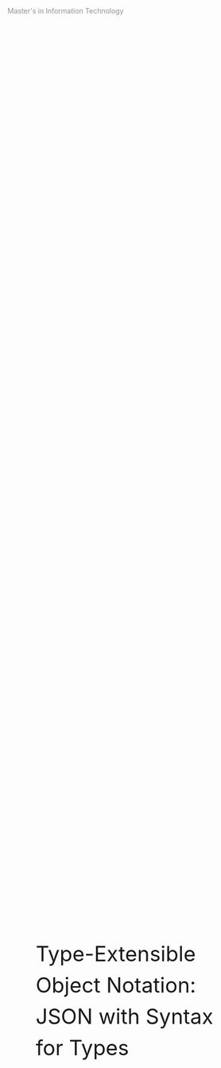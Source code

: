 <div style="page-break-after: always">
</div>

<!--Title------------------------------>

<div style="
    display: flex;
    flex-direction: column;
    justify-content: space-between;
    width: 100%;
    height: 100vh;
">
    <div style="
        display: flex;
        justify-content: space-between;
    ">
        <div style="color: rgb(145, 145, 145)">
            Master's in Information Technology
        </div>
        <div class="name"></div>
    </div>
    <div style="
        display: flex;
        justify-content: space-between;
        align-items: center;
        padding: 1.5cm;
    ">
        <div style="
            font-size: 3em;
            line-height: 1.5em;
        ">
            Type-Extensible Object Notation:
            <br>
            JSON with Syntax for Types
        </div>
    </div>
    <div style="
        display: flex;
        justify-content: space-between;
    ">
        <i style="color: rgb(195, 195, 195)">
            https://github.com/thorlindberg/thesis
        </i>
        <div class="date"></div>
    </div>
</div>

<div style="page-break-after: always">
</div>

<!--Test-Driven Development--------->

<div style="
    display: flex;
    flex-direction: column;
    justify-content: space-between;
    width: 100%;
    height: 100vh;
">
    <div style="
        display: flex;
        justify-content: space-between;
    ">
        <div style="color: rgb(145, 145, 145)">
            Test-Driven Development
        </div>
        <div class="name"></div>
    </div>
    <div style="
        display: flex;
        justify-content: space-between;
        align-items: center;
        padding: 1.5cm;
    ">
        <div style="width: 47.5%">
            <div style="font-size: 2em">
                Test-Driven Development
            </div>
            <br><br>
            Testing has implications not only for the approach to implementation, but also the structure of the code itself and the overall practices surrounding projects. As each feature needs to be developed on a foundation of demonstrable necessity, the process must be divided into small enough steps for testing to be possible. The testing of a smaller component in a large codebase is referred to as <code>unit tests</code>, as each component becomes a testable <code>unit</code>.
            <br><br>
            <ul>
                <li>
                    Execution time should be short, resulting in fast testing.
                </li>
                <li>
                    Tests should be executed in isolation from each other, resulting in unordered tests.
                </li>
                <li>
                    Use production data when applicable, and ensure data is readable and understandable.
                </li>
                <li>
                    Each test should represent a component of a larger overall goal with the project.
                </li>
            </ul>
        </div>
        <div style="width: 47.5%">
            <img src="
                http://www.plantuml.com/plantuml/svg/ZOzFIyH03CNl-HJv02xUPLdM_oT1zBXu29tG3fqcPP8gY-ntTrgAKgoBSvlaz_BUsvjJzg5B0DP6wIbJXoaA-x5drEoD0cpDZubtK6dNgx3uNQHw13y1oxkXgdtCEaYurQGPFPDOkLJ0QVyjc_arpKSJdQVj2KwmlPmTuNMCXviSwyOtEppWTGX8w6oERx3yucOYNWP1RtWQMe5-JMRkYLf6AcNT4sFLaDHSbbTuUA2OYcwTMBUXcgAicCtpdmRt4aQBPpAxmC3ldBJlM1pDjRU_qowApWVEsFspuJdrckCoSgNYKGOkGM3F4eOkVG40
            ">
        </div>
    </div>
    <div style="
        display: flex;
        justify-content: space-between;
    ">
        <i style="color: rgb(195, 195, 195)">
            Test cycle: Guernsey, M. (2013). Test-driven Database Development: Unlocking Agility. Addison-Wesley.
        </i>
        <div class="date"></div>
    </div>
</div>

<div style="page-break-after: always">
</div>

<div style="
    display: flex;
    flex-direction: column;
    justify-content: space-between;
    width: 100%;
    height: 100vh;
">
    <div style="
        display: flex;
        justify-content: space-between;
    ">
        <div style="color: rgb(145, 145, 145)">
            Test-Driven Development
        </div>
        <div class="name"></div>
    </div>
    <div style="
        display: flex;
        justify-content: space-between;
        align-items: center;
        padding: 1.5cm;
    ">
        <div style="width: 47.5%">
            <div style="font-size: 2em">
                Unit and Acceptance Testing
            </div>
            <br><br>
            Phasellus aliquet convallis arcu in aliquam. Pellentesque lectus orci, vulputate a blandit eget, pretium vel lectus. Aenean ultricies augue at elit rhoncus, quis hendrerit erat egestas. Sed sit amet efficitur sem. Pellentesque euismod, odio eu imperdiet facilisis, mi tortor mattis arcu, a tincidunt sem mauris id est. Maecenas sollicitudin eros ut bibendum sagittis. Suspendisse mattis, risus et luctus lacinia, nisl neque dictum nibh, non hendrerit orci libero non nibh. Vestibulum ante ipsum primis in faucibus orci luctus et ultrices posuere cubilia curae; Sed volutpat, ex a sodales semper, turpis mauris accumsan erat, quis malesuada tellus mi non augue.
            <br><br>
            In ultrices dictum dui, quis lacinia mauris hendrerit ac. Donec malesuada viverra elementum. Cras erat turpis, euismod eu tempus vel, cursus non neque. Sed semper tellus bibendum mi consectetur aliquet. Suspendisse interdum auctor turpis sed ultrices. Vestibulum sollicitudin nisi at tellus dictum auctor vel sit amet tellus.
        </div>
        <div style="width: 47.5%">
<pre><code>{
    "valid": "true | false",
    "feedback": "string",
    "json": {
        "init": {},
        "data": {}
    }
}</code></pre>
            <img src="
                http://www.plantuml.com/plantuml/svg/RO_HIiOm38NlynIbtlxWfI13XWe-HrpIhLfJIJD5TEzkw-Psiq8BFTyvwMbV3DLUIXQ0hjXNuZjejyU8e-AR-mPNrpqEhq-QPw67dB8wKvJoZifYVrmoyMOzitzEqNYdKnodLBVjYVFKLGWqtD3kMM0z5-YkjwQmJl0Vc2BvM-TDPtO_Bc0gx2yh3CpqN6StNaoZZF-aVRIgHmqV9LfJbikX4HesxNWVUXPguLy0
            ">
        </div>
    </div>
    <div style="
        display: flex;
        justify-content: space-between;
    ">
        <i style="color: rgb(195, 195, 195)">
        </i>
        <div class="date"></div>
    </div>
</div>

<div style="page-break-after: always">
</div>

<div style="
    display: flex;
    flex-direction: column;
    justify-content: space-between;
    width: 100%;
    height: 100vh;
">
    <div style="
        display: flex;
        justify-content: space-between;
    ">
        <div style="color: rgb(145, 145, 145)">
            Test-Driven Development
        </div>
        <div class="name"></div>
    </div>
    <div style="
        display: flex;
        justify-content: space-between;
        align-items: center;
        padding: 1.5cm;
    ">
        <div>
            <img style="height: 40%" src="
                http://www.plantuml.com/plantuml/svg/vP5FImCn4CNl-HGXNWksXoAK8aK5mOCUFBezJ3VPRZH_IZ9HY-ntTzCE2zNGaoB5m2xPlD_BpBvPH8I0oHgstpr7xnYRHzmQTSdorus6TG3BFnZlrnNKBxV19oUllV61Om0NDn2Kmvtkl5I4bl2tLgCQr5QlMzC_E3ZAhhEcaVM579YExTyTcvzJfsn_WqXEOnGp_ZJ0XrUBLp1QzW26f4Q7KgEKNFMbUrNWTgDu9IIWgWHl8NBjTbOUMmXAyhl7XtjUPIu3KjK60g3sBhjyMfd-M7mfaECKC-heGD5EOq4XDNT1QddbDZ91bKKHxDYtan4hrOAStvALlUJvoMGfKQaQI0QvRxZLqGBMRNzAUCIWtVel8dN9hbIWkaMI6izm9IRZIfnc_bOxRPCzvVmduoCO_H-DwMId1E__P4hJ8nIbGBES_kemQRTa7MCBvMGESxT9rdm2
            ">
            <img style="height: 40%" src="
                http://www.plantuml.com/plantuml/svg/xL9Dgzim4BphLmZr-g3nUuT2UPJG5leZwXvaQnshrOUHLabDyN_lAdO4AJRfgL0IGOAqEzePZMSVKGPCrh1vzprwnzXhnD701vPFdxKy16dvByPfVPJjZo_19wS-UUC3no1T76G0X-U-ymeMw1hyr6k4qktreJVqmt9Z_TQRhbFjErKm4vl_9_RwTb7AvWaYEOrHlETV2_Xwj3XAenK1EcaYF5ttEW3L43UrXNRaXsk1-uxZE02lXP88jU2zZ7m8Ve208rMjTzXJcN1MHoknxK5ThaGCsXrg8VvWoiOIIz5M5l5gNEtaTPPGkgk8J9prksGR28LtTTPOHcs3e9F9P4NL9d3Q9fdTkKrZwTassKppT0CfVrwGpzkAsArgKRvciIo2D-qb51HpDzuiQb7jQY7Ojf1oAdB-SMfF6djEqrE6xgZGWF4dldmFgbMFyDvbU7V_JMgh5wh8nX-1B_xculCZjtUPs-hbxu9RTj_OnDWUdChnE6-IDRy1
            ">
        </div>
    </div>
    <div style="
        display: flex;
        justify-content: space-between;
    ">
        <i style="color: rgb(195, 195, 195)">
            Unit tests for type declarations (top) and type instances (bottom)
        </i>
        <div class="date"></div>
    </div>
</div>

<div style="page-break-after: always">
</div>

<!--Type Semantics------------------->

<div style="
    display: flex;
    flex-direction: column;
    justify-content: space-between;
    width: 100%;
    height: 100vh;
">
    <div style="
        display: flex;
        justify-content: space-between;
    ">
        <div style="color: rgb(145, 145, 145)">
            Type Semantics
        </div>
        <div class="name"></div>
    </div>
    <div style="
        display: flex;
        justify-content: space-between;
        align-items: center;
        padding: 1.5cm;
    ">
        <div style="width: 47.5%">
            <div style="font-size: 2em">
                Type Semantics
            </div>
            <br><br>
            This project contributes to existing implementations of the JSON specification by proposing a grammar for explicit and extensible typing of values. This proposal is phrased as the <code>Type-Extensibe Object Notation</code> (TXON) which is a format that conforms completely to the JSON specification, and as such it maintains full compatibility with existing JSON encoders and decoders. The TXON format is paired with the <code>TXON.js</code> library written in JavaScript, to validate the functional implementation and its use in a data structure, by checking conformance to its embedded type system.
            <br><br>
            A TXON data structure must contain an "init" and "data" property to be validated, but this is not expected to cause issue as JSON structures typically branch from a "data" property at the root node. As such the format is extensibly adding information on types, while maintaining as much of the original structure as possible.
        </div>
        <div style="width: 47.5%">
<pre><code>{
    "init": {
        "required": "string", "optional?": "string",
        "object": { "required": "string", "optional?": "string" },
        "array": [ { "required": "string", "optional?": "string" } ],
        "regex": { "type": "regex", "match": [ "j", { "OneOrMore": "word" }, "y" ] },
        "enum": { "type": "string", "case": [ "january", "february", "march" ] }
    }
}</code></pre>
            <img src="
                http://www.plantuml.com/plantuml/svg/bP51JyCm38Nl-HMHpvMuemacGEA4zWFM7RpMj2cjKnnNeqBzxpJj645mMKx9UyzVdkHjK1HjWcTZDa77bkvCV3qvh0Gx-sdiV1wmU7iMFt3vw5ilLWKvz2Z4klZiIpf7_ukVQgUqk9EPpERc_8zP9y2nKxXDva7eVN12vQn2K75SGMR1z-eyOtkVoZz3_jXGiO2k0TWfGQ08ZhEvlvPX3mb5gAAFjKSEElQKGmolSXR53hMe5tLleO4iHdTCEtdnGZ5xybB6QXP6i8TV7Oc7xWyyAPX3WO4kSEG1POp6Antb-zwX5FL2lgp5R8dBkFel
            ">
        </div>
    </div>
    <div style="
        display: flex;
        justify-content: space-between;
    ">
        <i style="color: rgb(195, 195, 195)">
        </i>
        <div class="date"></div>
    </div>
</div>

<div style="page-break-after: always">
</div>

<div style="
    display: flex;
    flex-direction: column;
    justify-content: space-between;
    width: 100%;
    height: 100vh;
">
    <div style="
        display: flex;
        justify-content: space-between;
    ">
        <div style="color: rgb(145, 145, 145)">
            Type Semantics
        </div>
        <div class="name"></div>
    </div>
    <div style="
        display: flex;
        justify-content: space-between;
        align-items: center;
        padding: 1.5cm;
    ">
        <img src="
            http://www.plantuml.com/plantuml/svg/pLJ1JiCm3BtdAwPmhU28X2Oq0H8tJjpO3gR9ja3YL8a3cr3_dMMj8hIvWvv6fLPf_9ptdcjt5Wa29MT5jtgB7eMOHjfQVIlosuE1LG0t-HAJtNK7zVjZy0dLlRS-J2W0nWQ2Hjh7qIlTGpduvzgGBj6rMQtjxgQImMTTB9UglbO5quhksOhfLQzKT2V8kJHeo80rKOUvb3S_ZfQqRNJPERrR8a_W-6XFbp5x7fcBzPpFgdYiCsXSSXcAoRtgC0Y4pT-0IYyXMSh03x1faBa9lj61jeoFCLx6-ndlYVV5Gjjgw9lK43iVBmKnN1CMiX17RE84jzGRqXYDHxR4fPoNN4Vnklv9HvspneVpNecUMm71uMmRZ0HOwoD51SDtEe8hBbdjV1EsrQyaNLfaYyHdZP0uGYel-LmY1Di6J7nHVl9Yfb7bMTWlahFV
        ">
    </div>
    <div style="
        display: flex;
        justify-content: space-between;
    ">
        <i style="color: rgb(195, 195, 195)">
            Current implementation of type semantics from proposal
        </i>
        <div class="date"></div>
    </div>
</div>

<div style="page-break-after: always">
</div>

<div style="
    display: flex;
    flex-direction: column;
    justify-content: space-between;
    width: 100%;
    height: 100vh;
">
    <div style="
        display: flex;
        justify-content: space-between;
    ">
        <div style="color: rgb(145, 145, 145)">
            Type Semantics
        </div>
        <div class="name"></div>
    </div>
    <div style="
        display: flex;
        justify-content: space-between;
        align-items: center;
        padding: 1.5cm;
    ">
        <div style="width: 47.5%">
            <div style="font-size: 2em">
                Relational Type
            </div>
            <br><br>
            Phasellus aliquet convallis arcu in aliquam. Pellentesque lectus orci, vulputate a blandit eget, pretium vel lectus. Aenean ultricies augue at elit rhoncus, quis hendrerit erat egestas. Sed sit amet efficitur sem. Pellentesque euismod, odio eu imperdiet facilisis, mi tortor mattis arcu, a tincidunt sem mauris id est. Maecenas sollicitudin eros ut bibendum sagittis. Suspendisse mattis, risus et luctus lacinia, nisl neque dictum nibh, non hendrerit orci libero non nibh. Vestibulum ante ipsum primis in faucibus orci luctus et ultrices posuere cubilia curae; Sed volutpat, ex a sodales semper, turpis mauris accumsan erat, quis malesuada tellus mi non augue.
            <br><br>
            In ultrices dictum dui, quis lacinia mauris hendrerit ac. Donec malesuada viverra elementum. Cras erat turpis, euismod eu tempus vel, cursus non neque. Sed semper tellus bibendum mi consectetur aliquet. Suspendisse interdum auctor turpis sed ultrices. Vestibulum sollicitudin nisi at tellus dictum auctor vel sit amet tellus.
        </div>
        <div style="width: 47.5%">
<pre><code>{
    "init": {
        "required": "object",
        "optional?": "enum",
        "object": {
            "required": "string", "optional?": "string"
        },
        "enum": {
            "type": "string", "case": [ "january", "february", "march" ]
        }
    }
}</code></pre>
            <img src="
                http://www.plantuml.com/plantuml/svg/RP3FIiH03CRlUOeXvmNlikYYWWyX7h9jt9tQ9ZMJ8aNwxkwiTMgfFNM-FxyFSaXEvarI0TWd7rk-W_nwYdGowi8NXCltGDNxi-aWzQEsQi6D9FLaB7xrHMkUe__5Fy_H-UfECC7-Pjw1dmP6YOwtV_fe_354u_gYeXuRhXntYwkzHnLgxxFDCdIBESVNk0qokKKvuMw5AdBfJGKxpsoWFlQy1bQKil8Ii24PoCOill7HVlyxikgCuNLPAOU10qkTZ_yD
            ">
        </div>
    </div>
    <div style="
        display: flex;
        justify-content: space-between;
    ">
        <i style="color: rgb(195, 195, 195)">
        </i>
        <div class="date"></div>
    </div>
</div>

<div style="page-break-after: always">
</div>

<div style="
    display: flex;
    flex-direction: column;
    justify-content: space-between;
    width: 100%;
    height: 100vh;
">
    <div style="
        display: flex;
        justify-content: space-between;
    ">
        <div style="color: rgb(145, 145, 145)">
            Type Semantics
        </div>
        <div class="name"></div>
    </div>
    <div style="
        display: flex;
        justify-content: space-between;
        align-items: center;
        padding: 1.5cm;
    ">
        <div style="width: 47.5%">
            <div style="font-size: 2em">
                Optional Type
            </div>
            <br><br>
            Phasellus aliquet convallis arcu in aliquam. Pellentesque lectus orci, vulputate a blandit eget, pretium vel lectus. Aenean ultricies augue at elit rhoncus, quis hendrerit erat egestas. Sed sit amet efficitur sem. Pellentesque euismod, odio eu imperdiet facilisis, mi tortor mattis arcu, a tincidunt sem mauris id est. Maecenas sollicitudin eros ut bibendum sagittis. Suspendisse mattis, risus et luctus lacinia, nisl neque dictum nibh, non hendrerit orci libero non nibh. Vestibulum ante ipsum primis in faucibus orci luctus et ultrices posuere cubilia curae; Sed volutpat, ex a sodales semper, turpis mauris accumsan erat, quis malesuada tellus mi non augue.
            <br><br>
            In ultrices dictum dui, quis lacinia mauris hendrerit ac. Donec malesuada viverra elementum. Cras erat turpis, euismod eu tempus vel, cursus non neque. Sed semper tellus bibendum mi consectetur aliquet. Suspendisse interdum auctor turpis sed ultrices. Vestibulum sollicitudin nisi at tellus dictum auctor vel sit amet tellus.
        </div>
        <div style="width: 47.5%">
<pre><code>{
    "init": {
        "type": {
            "required": "string", "optional?": "string"
        }
    },
    "data": {
        "type": {
            "required": "Hello, World!"
        }
    }
}</code></pre>
            <img src="
                http://www.plantuml.com/plantuml/svg/bP31JiGm34Jl_egGSoNkg88AaE0FE5l4Ae5W5ySLgbRvzssRQjNLxcLpoymRZ-Kk6wfzPs60DjkKw16Mtsl4Nl7N7S3Dxna_VzvKHWulaaITAN8UK8bjzLa2RUWr_Fyh6grkWGBj_TO3DU4ZH_CFkxotQQ2zKbMblp4gXTdnsJHoxvjpGWQBmfYUTiY9A7M36l413MyjVQUKf74VeYdSNGo60j0HX-LyHm00
            ">
        </div>
    </div>
    <div style="
        display: flex;
        justify-content: space-between;
    ">
        <i style="color: rgb(195, 195, 195)">
        </i>
        <div class="date"></div>
    </div>
</div>

<div style="page-break-after: always">
</div>

<div style="
    display: flex;
    flex-direction: column;
    justify-content: space-between;
    width: 100%;
    height: 100vh;
">
    <div style="
        display: flex;
        justify-content: space-between;
    ">
        <div style="color: rgb(145, 145, 145)">
            Type Semantics
        </div>
        <div class="name"></div>
    </div>
    <div style="
        display: flex;
        justify-content: space-between;
        align-items: center;
        padding: 1.5cm;
    ">
        <div style="width: 47.5%">
            <div style="font-size: 2em">
                Regular Expression (RegEx)
            </div>
            <br><br>
            Phasellus aliquet convallis arcu in aliquam. Pellentesque lectus orci, vulputate a blandit eget, pretium vel lectus. Aenean ultricies augue at elit rhoncus, quis hendrerit erat egestas. Sed sit amet efficitur sem. Pellentesque euismod, odio eu imperdiet facilisis, mi tortor mattis arcu, a tincidunt sem mauris id est. Maecenas sollicitudin eros ut bibendum sagittis. Suspendisse mattis, risus et luctus lacinia, nisl neque dictum nibh, non hendrerit orci libero non nibh. Vestibulum ante ipsum primis in faucibus orci luctus et ultrices posuere cubilia curae; Sed volutpat, ex a sodales semper, turpis mauris accumsan erat, quis malesuada tellus mi non augue.
            <br><br>
            In ultrices dictum dui, quis lacinia mauris hendrerit ac. Donec malesuada viverra elementum. Cras erat turpis, euismod eu tempus vel, cursus non neque. Sed semper tellus bibendum mi consectetur aliquet. Suspendisse interdum auctor turpis sed ultrices. Vestibulum sollicitudin nisi at tellus dictum auctor vel sit amet tellus.
        </div>
        <div style="width: 47.5%">
<pre><code>{
    "init": {
        "regex": {
            "type": "regex",
            "match": [
                "My name is",
                { "OneOrMore": "word" },
                "and I am",
                { "OneOrMore": "digit" },
                "years old"
            ]
        }
    }
}</code></pre>
            <img src="
                http://www.plantuml.com/plantuml/svg/ZP71IWD138RlUOgGi-1TYXGLn4Ff0rWFeHEsexj9oKJgKlRTxQxBeBM7vfPytv_0pB84UxmNKu15YRwLUnYxfyoDSuT7m5CzyFRZsUrJqwErvXZEMlRieZ5njIIpUaa_x7B8H0SOO74xtu6V16NDGNU_ykJIo5STrV66ej_BXavaLcxEXOvZkvkCruegNlMet0dcSXOSwpZ6rofhNvdFHmxcYN3uBnDhmXVaxif5AJSvBc_gXRsWjOd-iBVQ3VNbO2cQnj_v1W00
            ">
        </div>
    </div>
    <div style="
        display: flex;
        justify-content: space-between;
    ">
        <i style="color: rgb(195, 195, 195)">
            RegEx in Swift 5.7: https://github.com/apple/swift-evolution/blob/main/proposals/0350-regex-type-overview.md
        </i>
        <div class="date"></div>
    </div>
</div>

<div style="page-break-after: always">
</div>

<div style="
    display: flex;
    flex-direction: column;
    justify-content: space-between;
    width: 100%;
    height: 100vh;
">
    <div style="
        display: flex;
        justify-content: space-between;
    ">
        <div style="color: rgb(145, 145, 145)">
            Type Semantics
        </div>
        <div class="name"></div>
    </div>
    <div style="
        display: flex;
        justify-content: space-between;
        align-items: center;
        padding: 1.5cm;
    ">
        <div style="width: 47.5%">
            <div style="font-size: 2em">
                Enumerated Type
            </div>
            <br><br>
            Phasellus aliquet convallis arcu in aliquam. Pellentesque lectus orci, vulputate a blandit eget, pretium vel lectus. Aenean ultricies augue at elit rhoncus, quis hendrerit erat egestas. Sed sit amet efficitur sem. Pellentesque euismod, odio eu imperdiet facilisis, mi tortor mattis arcu, a tincidunt sem mauris id est. Maecenas sollicitudin eros ut bibendum sagittis. Suspendisse mattis, risus et luctus lacinia, nisl neque dictum nibh, non hendrerit orci libero non nibh. Vestibulum ante ipsum primis in faucibus orci luctus et ultrices posuere cubilia curae; Sed volutpat, ex a sodales semper, turpis mauris accumsan erat, quis malesuada tellus mi non augue.
            <br><br>
            In ultrices dictum dui, quis lacinia mauris hendrerit ac. Donec malesuada viverra elementum. Cras erat turpis, euismod eu tempus vel, cursus non neque. Sed semper tellus bibendum mi consectetur aliquet. Suspendisse interdum auctor turpis sed ultrices. Vestibulum sollicitudin nisi at tellus dictum auctor vel sit amet tellus.
        </div>
        <div style="width: 47.5%">
<pre><code>{
    "init": {
        "date": {
            "month": {
                "type": "string", "case": [ "january", "february", "march" ]
            }
        }
    },
    "data": {
        "date": {
            "month": "january"
        }
    }
}</code></pre>
            <img src="
                http://www.plantuml.com/plantuml/svg/bP5DJiGm38NtFaNaTINsQ8H6WCGX61QcCTCCKsVak48Lojtflrhe1g-SzxwNnF8n6QbTKXI0GxBsoW_Gdvu3dPLgzmskgqSgFryqDkAVuZMgCoL9Dr8M6to9dYTq3_-gWl7WPiXmk9lUWJ61GOBX_IgFdepNogZMKQnQv8rrGcjlVCBEnMGQv8p57bLI6gbNS3k55vA6jCN2uGU_wzpNf6M5Vo9l6oN3jii5pCFGVyPRFl7xFiW0HnRVx-S7
            ">
        </div>
    </div>
    <div style="
        display: flex;
        justify-content: space-between;
    ">
        <i style="color: rgb(195, 195, 195)">
        </i>
        <div class="date"></div>
    </div>
</div>

<div style="page-break-after: always">
</div>

<!--Script---------------------------->

<script>

    var names = document.querySelectorAll(".name");
    for (var i = 0; i < names.length; i++) {
        names[i].style.color = "rgb(195, 195, 195)"
        names[i].innerHTML = "Type-Extensible Object Notation: JSON with Syntax for Types"
    }

    var dates = document.querySelectorAll(".date");
    for (var i = 0; i < dates.length; i++) {
        dates[i].style.color = "rgb(195, 195, 195)"
        dates[i].innerHTML = `${new Date().toLocaleString('en-US', {month: 'long'})} ${new Date().getDate()}. ${new Date().getFullYear()}`
    }

</script>